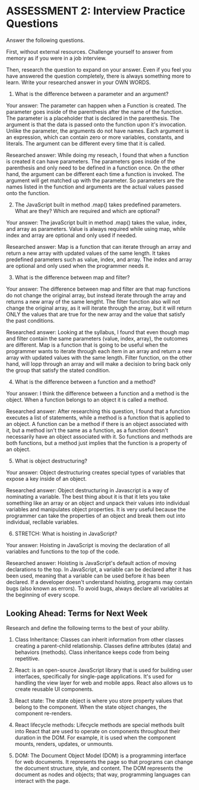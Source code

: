 # ASSESSMENT 2: Interview Practice Questions

Answer the following questions.

First, without external resources. Challenge yourself to answer from memory as if you were in a job interview.

Then, research the question to expand on your answer. Even if you feel you have answered the question completely, there is always something more to learn. Write your researched answer in your OWN WORDS.

1. What is the difference between a parameter and an argument?

  Your answer: The parameter can happen when a Function is created. The parameter goes inside of the parenthesis after the name of the function. The parameter is a placeholder that is declared in the parenthesis. The argument is that the data is passed onto the function upon it's invocation. Unlike the parameter, the arguments do not have names. Each argument is an expression, which can contain zero or more variables, constants, and literals. The argument can be different every time that it is called. 

  Researched answer: While doing my reseach, I found that when a function is created it can have parameters. The parameters goes inside of the parenthesis and only need to be defined in a function once. On the other hand, the argument can be different each time a function is invoked. The argument will get matched up with the parameter. So parameters are the names listed in the function and arguments are the actual values passed onto the function.  



2. The JavaScript built in method .map() takes predefined parameters. What are they? Which are required and which are optional?

  Your answer: The javaScript built in method .map() takes the value, index, and array as parameters. Value is always required while using map, while index and array are optional and only used if needed.

  Researched answer: Map is a function that can iterate through an array and return a new array with updated values of the same length. It takes predefined parameters such as value, index, and array. The index and array are optional and only used when the programmer needs it.




3. What is the difference between map and filter?

  Your answer: The difference between map and filter are that map functions do not change the original array, but instead iterate through the array and returns a new array of the same lengtht. The filter function also will not change the original array, as it will iterate through the array, but it will return ONLY the values that are true for the new array and the value that satisfy the past conditions.  

  Researched answer: Looking at the syllabus, I found that even though map and filter contain the same parameters (value, index, array), the outcomes are different. Map is a function that is going to be useful when the programmer wants to iterate through each item in an array and return a new array with updated values with the same length. Filter function, on the other hand, will lopp through an array and will make a decision to bring back only the group that satisfy the stated condition. 



4. What is the difference between a function and a method?

  Your answer: I think the difference between a function and a method is the object. When a function belongs to an object it is called a method.  
  
  Researched answer: After researching this question, I found that a function executes a list of statements, while a method is a function that is applied to an object. A function can be a method if there is an object associated with it, but a method isn't the same as a function, as a function doesn't necessarily have an object associated with it. So functions and methods are both functions, but a method just implies that the function is a property of an object.       


5. What is object destructuring?

  Your answer: Object destructuring creates special types of variables that expose a key inside of an object. 

  Researched answer: Object destructuring in Javascript is a way of nominating a variable. The best thing about it is that it lets you take something like an array or an object and unpack their values into individual variables and manipulates object properties. It is very useful because the programmer can take the properties of an object and break them out into individual, recllable variables.


6. STRETCH: What is hoisting in JavaScript?

  Your answer: Hoisting in JavaScript is moving the declaration of all variables and functions to the top of the code.

  Researched answer: Hoisting is JavaScript's default action of moving declarations to the top. In JavaScript, a variable can be declared after it has been used, meaning that a variable can be used before it has been declared. If a developer doesn't understand hoisting, programs may contain bugs (also known as errors). To avoid bugs, always declare all variables at the beginning of every scope. 


## Looking Ahead: Terms for Next Week

Research and define the following terms to the best of your ability.

1. Class Inheritance: Classes can inherit information from other classes creating a parent-child relationship. Classes define attributes (data) and behaviors (methods). Class inheritance keeps code from being repetitive.

2. React: is an open-source JavaScript library that is used for building user interfaces, specifically for single-page applications. It's used for handling the view layer for web and mobile apps. React also allows us to create reusable UI components.

3. React state: The state object is where you store property values that belong to the component. When the state object changes, the component re-renders.

4. React lifecycle methods: Lifecycle methods are special methods built into React that are used to operate on components throughout their duration in the DOM. For example, it is used when the component mounts, renders, updates, or unmounts.

5. DOM: The Document Object Model (DOM) is a programming interface for web documents. It represents the page so that programs can change the document structure, style, and content. The DOM represents the document as nodes and objects; that way, programming languages can interact with the page.
